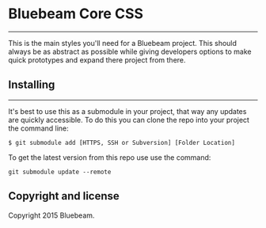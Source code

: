 # Bluebeam Core CSS
------------------

This is the main styles you'll need for a Bluebeam project. This should always be as abstract as possible while giving developers options to make quick prototypes and expand there project from there.

## Installing
------------------

It's best to use this as a submodule in your project, that way any updates are quickly accessible. To do this you can clone the repo into your project the command line:

	$ git submodule add [HTTPS, SSH or Subversion] [Folder Location]

To get the latest version from this repo use use the command:
	
	git submodule update --remote

Copyright and license
---------------------

Copyright 2015 Bluebeam.
